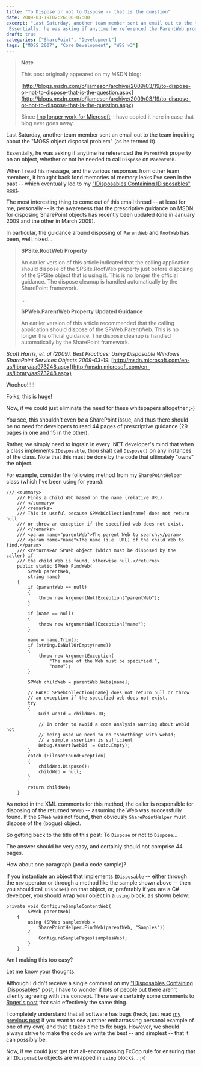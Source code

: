 ```yaml
---
title: "To Dispose or not to Dispose -- that is the question"
date: 2009-03-19T02:26:00-07:00
excerpt: "Last Saturday, another team member sent an email out to the team inquiring about the \"MOSS object disposal problem\" (as he termed it). 
 Essentially, he was asking if anytime he referenced the ParentWeb property on an object, whether or not he needed..."
draft: true
categories: ["SharePoint", "Development"]
tags: ["MOSS 2007", "Core Development", "WSS v3"]
---
```


> **Note**
>
> This post originally appeared on my MSDN blog:
>
> [http://blogs.msdn.com/b/jjameson/archive/2009/03/19/to-dispose-or-not-to-dispose-that-is-the-question.aspx](http://blogs.msdn.com/b/jjameson/archive/2009/03/19/to-dispose-or-not-to-dispose-that-is-the-question.aspx)
>
> Since
> [I no longer work for Microsoft](/blog/jjameson/2011/09/02/last-day-with-microsoft), I have copied it here in case that blog
> ever goes away.

Last Saturday, another team member sent an email out to the team inquiring about  the "MOSS object disposal problem" (as he termed it).

Essentially, he was asking if anytime he referenced the `ParentWeb`  property on an object, whether or not he needed to call `Dispose` on `ParentWeb`.

When I read his message, and the various responses from other team members, it  brought back fond memories of memory leaks I've seen in the past -- which eventually  led to my ["IDisposables Containing IDisposables" post](/blog/jjameson/2008/04/09/memory-leak-in-splimitedwebpartmanager-a-k-a-idisposables-containing-idisposables).

The most interesting thing to come out of this email thread -- at least for me,  personally -- is the awareness that the prescriptive guidance on MSDN for disposing  SharePoint objects has recently been updated (one in January 2009 and the other  in March 2009).

In particular, the guidance around disposing of `ParentWeb` and `RootWeb` has been, well, nixed...

> **SPSite.RootWeb Property**
>
> An earlier version of this article indicated that the calling application should
> dispose of the SPSite.RootWeb property just before disposing of the SPSite object
> that is using it. This is no longer the official guidance. The dispose cleanup
> is handled automatically by the SharePoint framework.
>
> ...
>
> **SPWeb.ParentWeb Property**
> **Updated Guidance**
>
> An earlier version of this article recommended that the calling application
> should dispose of the SPWeb.ParentWeb. This is no longer the official guidance.
> The dispose cleanup is handled automatically by the SharePoint framework.

<cite>Scott Harris, et. al (2009). Best Practices: Using Disposable Windows
SharePoint Services Objects 2009-03-19.</cite>
[http://msdn.microsoft.com/en-us/library/aa973248.aspx](http://msdn.microsoft.com/en-us/library/aa973248.aspx)

Woohoo!!!!!

Folks, this is huge!

Now, if we could just eliminate the need for these whitepapers altogether ;-)

You see, this shouldn't even *be* a SharePoint issue, and thus there should  be no need for developers to read 44 pages of prescriptive guidance (29 pages in  one and 15 in the other).

Rather, we simply need to ingrain in every .NET developer's mind that when a  class implements `IDisposable`, thou shalt call `Dispose()`  on any instances of the class. Note that this must be done by the code that ultimately  "owns" the object.

For example, consider the following method from my `SharePointHelper`  class (which I've been using for years):

```
/// <summary>
    /// Finds a child Web based on the name (relative URL).
    /// </summary>
    /// <remarks>
    /// This is useful because SPWebCollection[name] does not return null
    /// or throw an exception if the specified web does not exist.
    /// </remarks>
    /// <param name="parentWeb">The parent Web to search.</param>
    /// <param name="name">The name (i.e. URL) of the child Web to find.</param>
    /// <returns>An SPWeb object (which must be disposed by the caller) if
    /// the child Web is found, otherwise null.</returns>
    public static SPWeb FindWeb(
        SPWeb parentWeb,
        string name)
    {
        if (parentWeb == null)
        {
            throw new ArgumentNullException("parentWeb");
        }

        if (name == null)
        {
            throw new ArgumentNullException("name");
        }

        name = name.Trim();
        if (string.IsNullOrEmpty(name))
        {
            throw new ArgumentException(
                "The name of the Web must be specified.",
                "name");
        }

        SPWeb childWeb = parentWeb.Webs[name];

        // HACK: SPWebCollection[name] does not return null or throw
        // an exception if the specified web does not exist.
        try
        {
            Guid webId = childWeb.ID;

            // In order to avoid a code analysis warning about webId not
            // being used we need to do "something" with webId;
            // a simple assertion is sufficient
            Debug.Assert(webId != Guid.Empty);
        }
        catch (FileNotFoundException)
        {
            childWeb.Dispose();
            childWeb = null;
        }

        return childWeb;
    }
```

As noted in the XML comments for this method, the caller is responsible for disposing  of the returned `SPWeb` -- assuming the Web was successfully found. If  the `SPWeb` was not found, then obviously `SharePointHelper`  must dispose of the (bogus) object.

So getting back to the title of this post: To `Dispose` or not to `Dispose`...

The answer should be very easy, and certainly should not comprise 44 pages.

How about one paragraph (and a code sample)?

If you instantiate an object that implements `IDisposable` -- either  through the `new` operator or through a method like the sample shown  above -- then you should call `Dispose()` on that object, or, preferably  if you are a C# developer, you should wrap your object in a `using` block,  as shown below:

```
private void ConfigureSampleContentWeb(
        SPWeb parentWeb)
    {
        using (SPWeb samplesWeb =
            SharePointHelper.FindWeb(parentWeb, "Samples"))
        {
            ConfigureSamplePages(samplesWeb);
        }
    }
```

Am I making this too easy?

Let me know your thoughts.

Although I didn't receive a single comment on my ["IDisposables Containing IDisposables" post](/blog/jjameson/2008/04/09/memory-leak-in-splimitedwebpartmanager-a-k-a-idisposables-containing-idisposables), I have to wonder if lots of people  out there aren't silently agreeing with this concept. There were certainly some  comments to [Roger's post](http://blogs.msdn.com/rogerla/archive/2008/02/12/sharepoint-2007-and-wss-3-0-dispose-patterns-by-example.aspx) that said effectively the same thing.

I completely understand that all software has bugs (heck, just read [my previous post](/blog/jjameson/2009/03/19/argumentnullexception-with-optional-publishingpage-description-property-with-some-thoughts-on-breaking-the-build-too) if you want to see a rather embarrassing personal example of  one of my own) and that it takes time to fix bugs. However, we should always strive  to make the code we write the best -- and simplest -- that it can possibly be.

Now, if we could just get that all-encompassing FxCop rule for ensuring that  all `IDisposable` objects are wrapped in `using` blocks...  ;-)

